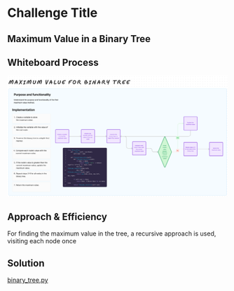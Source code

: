 # Challenge Title

## Maximum Value in a Binary Tree

## Whiteboard Process

![WhiteBoard](WhiteBoard.png)

## Approach & Efficiency

For finding the maximum value in the tree, a recursive approach is used, visiting each node once

## Solution

[binary_tree.py](/python/data_structures/binary_tree.py)
